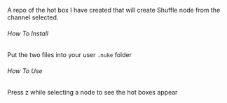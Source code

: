 A repo of the hot box I have created that will create Shuffle node from the channel selected.

###### How To Install
Put the two files into your user ``.nuke`` folder

###### How To Use
Press z while selecting a node to see the hot boxes appear